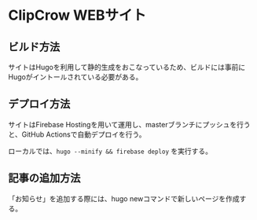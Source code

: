 # ClipCrow WEBサイト

## ビルド方法

サイトはHugoを利用して静的生成をおこなっているため、ビルドには事前にHugoがイントールされている必要がある。

## デプロイ方法

サイトはFirebase Hostingを用いて運用し、masterブランチにプッシュを行うと、GitHub Actionsで自動デプロイを行う。

ローカルでは、`hugo --minify && firebase deploy` を実行する。

## 記事の追加方法

「お知らせ」を追加する際には、hugo newコマンドで新しいページを作成する。